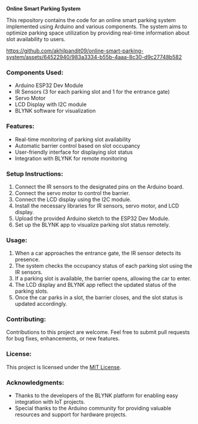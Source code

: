 **Online Smart Parking System**

This repository contains the code for an online smart parking system implemented using Arduino and various components. The system aims to optimize parking space utilization by providing real-time information about slot availability to users.


https://github.com/akhilpandit09/online-smart-parking-system/assets/64522940/983a3334-b55b-4aaa-8c30-d9c27748b582


### Components Used:
- Arduino ESP32 Dev Module
- IR Sensors (3 for each parking slot and 1 for the entrance gate)
- Servo Motor
- LCD Display with I2C module
- BLYNK software for visualization

### Features:
- Real-time monitoring of parking slot availability
- Automatic barrier control based on slot occupancy
- User-friendly interface for displaying slot status
- Integration with BLYNK for remote monitoring

### Setup Instructions:
1. Connect the IR sensors to the designated pins on the Arduino board.
2. Connect the servo motor to control the barrier.
3. Connect the LCD display using the I2C module.
4. Install the necessary libraries for IR sensors, servo motor, and LCD display.
5. Upload the provided Arduino sketch to the ESP32 Dev Module.
6. Set up the BLYNK app to visualize parking slot status remotely.

### Usage:
1. When a car approaches the entrance gate, the IR sensor detects its presence.
2. The system checks the occupancy status of each parking slot using the IR sensors.
3. If a parking slot is available, the barrier opens, allowing the car to enter.
4. The LCD display and BLYNK app reflect the updated status of the parking slots.
5. Once the car parks in a slot, the barrier closes, and the slot status is updated accordingly.

### Contributing:
Contributions to this project are welcome. Feel free to submit pull requests for bug fixes, enhancements, or new features.

### License:
This project is licensed under the [MIT License](LICENSE).

### Acknowledgments:
- Thanks to the developers of the BLYNK platform for enabling easy integration with IoT projects.
- Special thanks to the Arduino community for providing valuable resources and support for hardware projects.
